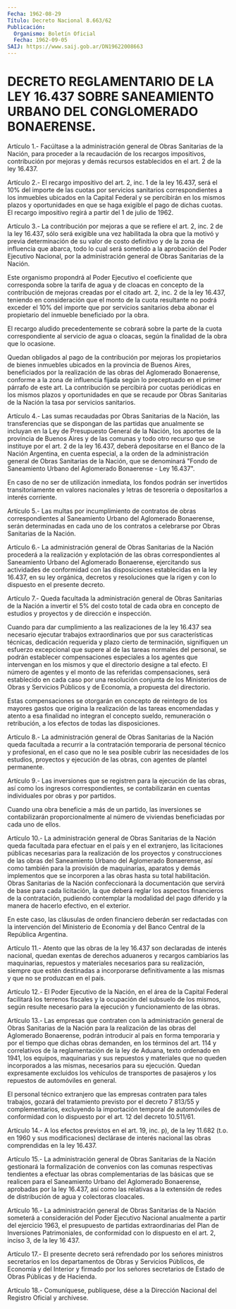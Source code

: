 ```yaml
---
Fecha: 1962-08-29
Título: Decreto Nacional 8.663/62
Publicación:
  Organismo: Boletín Oficial
  Fecha: 1962-09-05
SAIJ: https://www.saij.gob.ar/DN19622008663
---
```

# DECRETO REGLAMENTARIO DE LA LEY 16.437 SOBRE SANEAMIENTO URBANO DEL CONGLOMERADO BONAERENSE.

<a id="1"></a>
Artículo  1.-  Facúltase  a la administración general de Obras Sanitarias de la Nación, para proceder  a  la  recaudación  de  los recargos  impositivos,  contribución  por  mejoras y demás recursos establecidos en el art. 2 de la ley 16.437.

<a id="2"></a>
Artículo 2.- El recargo impositivo del art. 2, inc. 1 de la ley 16.437,  será  el  10%  del  importe  de  las  cuotas por servicios sanitarios correspondientes a los inmuebles ubicados  en la Capital Federal  y  se  percibirán en los mismos plazos y oportunidades  en que  se  haga  exigible  el  pago  de  dichas  cuotas.  El  recargo impositivo regirá a partir del 1 de julio de 1962.

<a id="3"></a>
Artículo  3.-  La contribución por mejoras a que se refiere el art.  2, inc. 2 de la  ley  16.437,  sólo  será  exigible  una  vez habilitada  la  obra  que  la  motivó  y previa determinación de su valor de costo definitivo y de la zona de  influencia  que  abarca, todo  lo  cual  será  sometido  a la aprobación del Poder Ejecutivo Nacional, por la administración general  de  Obras Sanitarias de la Nación.

Este  organismo  propondrá  al Poder Ejecutivo el  coeficiente  que corresponda sobre la tarifa de  agua y de cloacas en concepto de la contribución de mejoras creadas por  el citado art. 2, inc. 2 de la ley 16.437, teniendo en consideración  que  el  monto  de  la cuota resultante  no  podrá  exceder el 10% del importe que por servicios sanitarios deba abonar el  propietario del inmueble beneficiado por la obra.

El recargo aludido precedentemente  se cobrará sobre la parte de la cuota  correspondiente al servicio de  agua  o  cloacas,  según  la finalidad de la obra que lo ocasione.

Quedan obligados  al  pago  de  la  contribución  por  mejoras  los propietarios  de  bienes  inmuebles  ubicados  en  la  provincia de Buenos  Aires,  beneficiados  por  la realización de las obras  del Aglomerado  Bonaerense, conforme a la  zona  de  influencia  fijada según  lo  preceptuado  en  el  primer  párrafo  de  este  art.  La contribución  se  percibirá  por  cuotas  periódicas  en los mismos plazos  y  oportunidades en que se recaude por Obras Sanitarias  de la Nación la tasa por servicios sanitarios.

<a id="4"></a>
Artículo  4.-  Las sumas recaudadas por Obras Sanitarias de la Nación, las transferencias  que  se  dispongan  de las partidas que anualmente  se  incluyan  en  la Ley de Presupuesto General  de  la Nación,  los aportes de la provincia  de  Buenos  Aires  y  de  las comunas y  todo  otro  recurso que se instituye por el art. 2 de la ley 16.437, deberá depositarse  en el Banco de la Nación Argentina, en  cuenta especial, a la orden de  la  administración  general  de Obras  Sanitarias  de  la  Nación,  que  se  denominará  "Fondo  de Saneamiento  Urbano  del  Aglomerado Bonaerense - Ley 16.437".

En caso de no ser de utilización  inmediata,  los fondos podrán ser invertidos  transitoriamente  en  valores nacionales  y  letras  de tesorería o depositarlos a interés corriente.

<a id="5"></a>
Artículo  5.-  Las  multas  por incumplimiento de contratos de obras  correspondientes  al  Saneamiento    Urbano  del  Aglomerado Bonaerense,  serán  determinadas  en cada uno de  los  contratos  a celebrarse por Obras Sanitarias de la Nación.

<a id="6"></a>
Artículo  6.- La administración general de Obras Sanitarias de la Nación procederá  a  la  realización  y explotación de las obras correspondientes al Saneamiento Urbano del  Aglomerado  Bonaerense, ejercitando  sus  actividades  de conformidad con las disposiciones establecidas  en la ley 16.437, en  su  ley  orgánica,  decretos  y resoluciones que  la  rigen  y  con  lo  dispuesto  en  el presente decreto.

<a id="7"></a>
Artículo 7.- Queda facultada la administración general de Obras Sanitarias  de  la  Nación a invertir el 5% del costo total de cada obra  en  concepto  de  estudios  y  proyectos  y  de  dirección  e inspección.

Cuando para dar cumplimiento  a  las realizaciones de la ley 16.437 sea  necesario  ejecutar  trabajos  extraordinarios   que  por  sus características  técnicas, dedicación requerida y plazo  cierto  de terminación, signifiquen  un  esfuerzo excepcional que supere al de las tareas normales del personal, se podrán establecer compensaciones especiales a los  agentes  que  intervengan  en  los mismos  y  que  el  directorio  designe  a tal efecto. El número de agentes   y  el  monto  de  las  referidas  compensaciones,    será establecido  en  cada  caso  por  una  resolución  conjunta  de los Ministerios  de  Obras  y  Servicios  Públicos  y  de  Economía,  a propuesta del directorio.

Estas  compensaciones  se otorgarán en concepto de reintegro de los mayores gastos que origina la realización de las tareas encomendadas y atento a  esa  finalidad  no  integran  el  concepto sueldo,  remuneración  o  retribución,  a  los efectos de todas las disposiciones.

<a id="8"></a>
Artículo  8.- La administración general de Obras Sanitarias de la Nación queda  facultada  a recurrir a la contratación temporaria de  personal técnico y profesional,  en  el  caso  que  no  le  sea posible  cubrir  las  necesidades  de  los  estudios,  proyectos  y ejecución   de  las  obras,  con  agentes  de  plantel  permanente.

<a id="9"></a>
Artículo 9.- Las inversiones que se registren para la ejecución de  las    obras,   así  como  los  ingresos  correspondientes,  se contabilizarán en cuentas  individuales  por  obras y por partidos.

Cuando una obra beneficie a más de un partido,  las  inversiones se contabilizarán proporcionalmente al número de viviendas beneficiadas por cada uno de ellos.

<a id="10"></a>
Artículo 10.- La administración general de Obras Sanitarias de la Nación  queda  facultada  para  efectuar  en  el  país  y  en el extranjero,    las    licitaciones   públicas  necesarias  para  la realización  de los proyectos y construcciones  de  las  obras  del Saneamiento Urbano  del  Aglomerado  Bonaerense,  así  como también para la provisión de maquinarias, aparatos y demás implementos  que se  incorporen  a  las  obras  hasta  su  total habilitación. Obras Sanitarias de la Nación confeccionará la documentación  que servirá de  base  para  cada  licitación, la que deberá reglar los aspectos financieros de la contratación,  pudiendo  contemplar  la modalidad del pago diferido y la manera de hacerlo efectivo, en el  exterior.

En  este  caso,  las  cláusulas  de  orden  financiero  deberán ser redactadas  con  la intervención del Ministerio de Economía  y  del Banco Central de la República Argentina.

<a id="11"></a>
Artículo  11.-  Atento  que  las  obras  de  la ley 16.437 son declaradas    de  interés  nacional,  quedan  exentas  de  derechos aduaneros  y  recargos  cambiarios  las  maquinarias,  repuestos  y materiales  necesarios  para  su  realización,  siempre  que  estén destinadas a  incorporarse definitivamente a las mismas y que no se produzcan en el país.

<a id="12"></a>
Artículo 12.- El Poder Ejecutivo de la Nación, en el área de la Capital  Federal  facilitará  los  terrenos fiscales y la ocupación del  subsuelo  de  los  mismos,  según resulte  necesario  para  la ejecución y funcionamiento de las obras.

<a id="13"></a>
Artículo 13.- Las empresas que contraten con la administración general  de  Obras  Sanitarias  de la Nación para la realización de las obras del Aglomerado Bonaerense,  podrán  introducir al país en forma temporaria y por el tiempo que dichas obras  demanden, en los términos  del  art. 114 y correlativos de la reglamentación  de  la ley de Aduana, texto  ordenado  en 1941, los equipos, maquinarias y sus  repuestos  y  materiales  que no  queden  incorporados  a  las mismas,  necesarios  para  su  ejecución.    Quedan    expresamente excluidos    los  vehículos  de  transportes  de  pasajeros  y  los repuestos de automóviles en general.

El personal técnico  extranjero  que  las  empresas  contraten para tales  trabajos, gozará del tratamiento previsto por el  decreto  7 813/55 y  complementarios,  excluyendo  la  importación temporal de automóviles  de conformidad con lo dispuesto por  el  art.  12  del decreto 10.511/61.

<a id="14"></a>
Artículo  14.- A los efectos previstos en el art. 19, inc. p), de la ley 11.682  (t.o.  en 1960 y sus modificaciones) declárase de interés  nacional  las  obras    comprendidas  en  la  ley  16.437.

<a id="15"></a>
Artículo 15.- La administración general de Obras Sanitarias de la Nación  gestionará la formalización de convenios con las comunas respectivas  tendientes a efectuar las obras complementarias de las básicas que se  realicen  para el Saneamiento Urbano del Aglomerado Bonaerense, aprobadas por la  ley  16.437, así como las relativas a la  extensión  de  redes  de  distribución  de  agua  y  colectoras cloacales.

<a id="16"></a>
Artículo 16.- La administración general de Obras Sanitarias de la Nación  someterá  a  consideración  del Poder Ejecutivo Nacional anualmente a partir del ejercicio 1963,  el presupuesto de partidas extraordinarias    del  Plan  de  Inversiones  Patrimoniales,    de conformidad con lo dispuesto  en  el art. 2, inciso 3, de la ley 16 437.

<a id="17"></a>
Artículo  17.-  El  presente  decreto  será refrendado por los señores  ministros  secretarios  en los departamentos  de  Obras  y Servicios Públicos, de Economía y  del  Interior  y firmado por los señores  secretarios  de  Estado  de Obras Públicas y de  Hacienda.

<a id="18"></a>
Artículo  18.-  Comuníquese,  publíquese,  dése a la Dirección Nacional del Registro Oficial y archívese.